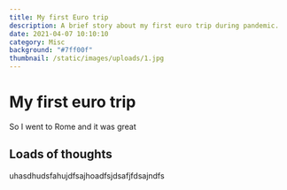 ```yaml
---
title: My first Euro trip
description: A brief story about my first euro trip during pandemic.
date: 2021-04-07 10:10:10
category: Misc
background: "#7ff00f"
thumbnail: /static/images/uploads/1.jpg
---
```

# My first euro trip

So I went to Rome and it was great

## Loads of thoughts

uhasdhudsfahujdfsajhoadfsjdsafjfdsajndfs